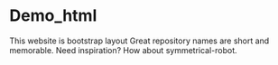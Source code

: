 # Demo_html
 This website is bootstrap layout Great repository names are short and memorable. Need inspiration? How about symmetrical-robot.
